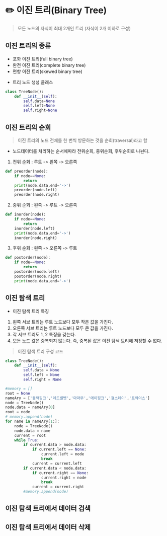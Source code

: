 # ✏️ 이진 트리(Binary Tree)
> 모든 노드의 자식이 최대 2개인 트리 (자식이 2개 이하로 구성)

## 이진 트리의 종류
  + 포화 이진 트리(full binary tree)
  + 완전 이진 트리(complete binary tree)
  + 편향 이진 트리(skewed binary tree)
* 트리 노드 생성 클래스
``` python
class TreeNode():
    def __init__(self):
        self.data=None
        self.left=None
        self.right=None
```

## 이진 트리의 순회
> 이진 트리의 노드 전체를 한 번씩 방문하는 것을 순회(traversal)라고 함
* 노드데이터를 처리하는 순서에따라 전위순회, 중위순회, 후위순회로 나뉜다.
1. 전위 순회 : 루트 -> 왼쪽 -> 오른쪽
``` python
def preorder(node):
    if node==None:
        return
    print(node.data,end='->')
    preorder(node.left)
    preorder(node.right)
```
2. 중위 순회 : 왼쪽 -> 루트 -> 오른쪽
``` python
def inorder(node):
    if node==None:
        return
    inorder(node.left)
    print(node.data,end='->')
    inorder(node.right)
```
3. 후위 순회 : 왼쪽 -> 오른쪽 -> 루트
``` python
def postorder(node):
    if node==None:
        return
    postorder(node.left)
    postorder(node.right)
    print(node.data,end='->')
```
## 이진 탐색 트리

* 이진 탐색 트리 특징
1.  왼쪽 서브 트리는 루트 노드보다 모두 작은 값을 가진다.
2.  오른쪽 서브 트리는 루트 노드보다 모두 큰 값을 가진다.
3.  각 서브 트리도 1, 2 특징을 갖는다.
4.  모든 노드 값은 중복되지 않는다. 즉, 중복된 값은 이진 탐색 트리에 저장할 수 없다.
> 이진 탐색 트리 구성 코드
```python
class TreeNode():
    def __init__(self):
        self.data = None
        self.left = None
        self.right = None

#memory = []
root = None
nameAry = ['블랙핑크','레드벨벳','마마무','에이핑크','걸스데이','트와이스']
node = TreeNode()
node.data = nameAry[0]
root = node
# memory.append(node)
for name in nameAry[1:]:
    node = TreeNode()
    node.data = name
    current = root
    while True:
        if current.data > node.data:
            if current.left == None:
                current.left = node
                break
            current = current.left
        if current.data < node.data:
            if current.right == None:
                current.right = node
                break
            current = current.right
        #memory.append(node)
```

## 이진 탐색 트리에서 데이터 검색

## 이진 탐색 트리에서 데이터 삭제
